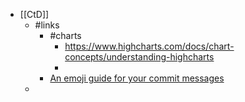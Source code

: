 - [[CtD]]
	- #links
		- #charts
			- https://www.highcharts.com/docs/chart-concepts/understanding-highcharts
			-
		- [An emoji guide for your commit messages](https://gitmoji.dev/)
	-